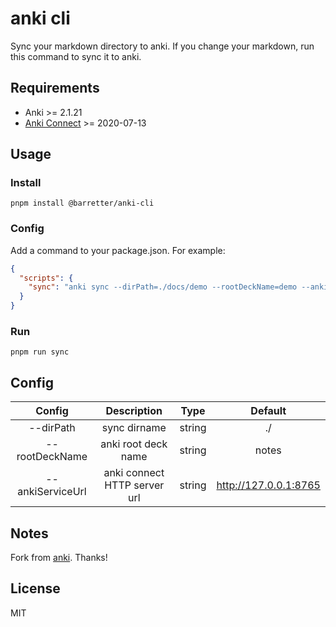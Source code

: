 # anki cli

Sync your markdown directory to anki. If you change your markdown, run this command to sync it to anki.

## Requirements
- Anki >= 2.1.21
- [Anki Connect](https://ankiweb.net/shared/info/2055492159) >= 2020-07-13


## Usage

### Install
```shell
pnpm install @barretter/anki-cli
```

### Config

Add a command to your package.json. For example:

```json
{
  "scripts": {
    "sync": "anki sync --dirPath=./docs/demo --rootDeckName=demo --ankiServiceUrl=http://127.0.0.1:8765"
  }
}
```

### Run

```shell
pnpm run sync
```

## Config

| Config | Description | Type | Default |
|:--:|:--:|:--:|:--:|
| --dirPath | sync dirname | string | ./ |
| --rootDeckName | anki root deck name | string | notes |
| --ankiServiceUrl | anki connect HTTP server url | string | http://127.0.0.1:8765 |

## Notes

Fork from [anki](https://github.com/jasonwilliams/anki). Thanks!

## License
MIT